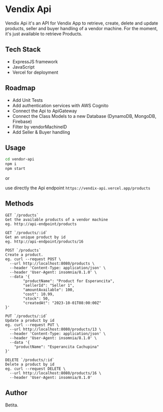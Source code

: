 # Vendix Api

Vendix Api it's an API for Vendix App to retrieve, create, delete and update products, seller and buyer handling of a vendor machine.
For the moment, it's just available to retrieve Products.

## Tech Stack

- ExpressJS framework
- JavaScript
- Vercel for deployment

## Roadmap

- Add Unit Tests
- Add authentication services with AWS Cognito
- Connect the Api to ApiGateway
- Connect the Class Models to a new Database (DynamoDB, MongoDB, Firebase)
- Filter by vendorMachineID
- Add Seller & Buyer handling

## Usage

```bash
cd vendor-api
npm i
npm start
```

or

use directly the Api endpoint `https://vendix-api.vercel.app/products`

## Methods

```
GET `/products`
Get the available products of a vendor machine
eg. http://api-endpoint/products

GET `/products/:id`
Get an unique product by id
eg. http://api-endpoint/products/16

POST `/products`
Create a product.
eg. curl --request POST \
  --url http://localhost:8080/products \
  --header 'Content-Type: application/json' \
  --header 'User-Agent: insomnia/8.1.0' \
  --data '{
		"productName": "Product for Esperancita",
		"sellerId": "Seller 1",
		"amountAvailable": 100,
		"cost": 10.99,
		"stock": 50,
		"createdAt": "2023-10-01T08:00:00Z"
}'

PUT `/products/:id`
Update a product by id
eg. curl --request PUT \
  --url http://localhost:8080/products/13 \
  --header 'Content-Type: application/json' \
  --header 'User-Agent: insomnia/8.1.0' \
  --data '{
	"productName": "Esperancita Cachupina"
}'

DELETE `/products/:id`
Delete a product by id
eg. curl --request DELETE \
  --url http://localhost:8080/products/16 \
  --header 'User-Agent: insomnia/8.1.0'
```

## Author

Betita.
